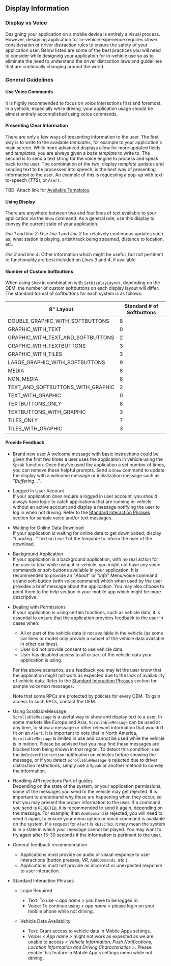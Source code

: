 ## Display Information

### Display vs Voice
Designing your application on a mobile device is entirely a visual process. However, designing application for in-vehicle experience requires closer consideration of driver distraction rules to ensure the safety of your application user. Below listed are some of the best practices you will need to consider while designing your application for in-vehicle use so as to eliminate the need to understand the driver distraction laws and guidelines that are continually changing around the world.

### General Guidelines  

#### Use Voice Commands  
 It is highly recommended to focus on voice interactions first and foremost. In a vehicle, especially while driving, your application usage should be almost entirely accomplished using voice commands.

#### Presenting Clear Information
 There are only a few ways of presenting information to the user. The first way is to write to the available _templates_, for example to your application's main screen. While more advanced displays allow for more updated fields and _templates_, you are always given a _base template_ to write to.
 The second is to send a text string for the voice engine to process and speak back to the user. The combination of the two, display _template_ updates and sending text to be processed into speech, is the best way of presenting information to the user. An example of this is requesting a pop-up with text-to-speech (_TTS_), or `Alert`.

TBD: Attach link for [Available Templates](#available-templates).

#### Using Display
There are anywhere between two and four lines of text available to your application via the `Show` command. As a general rule, use this display to convey the current state of your application.

_line 1_ and _line 2_: Use _line 1_ and _line 2_ for relatively continuous updates such as, what station is playing, artist/track being streamed, distance to location, etc.

_line 3_ and _line 4_: Other information which might be useful, but not pertinent to functionality are best included on _Lines 3_ and _4_, if available.

#### Number of Custom Softbuttons

When using `Show` in combination with `SetDisplayLayout`, depending on the OEM, the number of custom softbuttons on each display layout will differ. The standard format of softbuttons for each system is as follows:

8" Layout | Standard # of Softbuttons
-----------|-------------
DOUBLE_GRAPHIC_WITH_SOFTBUTTONS	| 8
GRAPHIC_WITH_TEXT |	0
GRAPHIC_WITH_TEXT_AND_SOFTBUTTONS |	2
GRAPHIC_WITH_TEXTBUTTONS	| 3
GRAPHIC_WITH_TILES |	3
LARGE_GRAPHIC_WITH_SOFTBUTTONS	| 9
MEDIA	| 8
NON_MEDIA	 | 8
TEXT_AND_SOFTBUTTONS_WITH_GRAPHIC	| 2
TEXT_WITH_GRAPHIC |	0
TEXTBUTTONS_ONLY	 | 8
TEXTBUTTONS_WITH_GRAPHIC	| 3
TILES_ONLY	| 7
TILES_WITH_GRAPHIC |	3











#### Provide Feedback

  * Brand new user
    A welcome message with basic instructions could be given the first few times a user uses the application in vehicle using the `Speak` function. Once they’ve used the application a set number of times, you can remove these helpful prompts.
    Send a `Show` command to update the display with a welcome message or initialization message such as “_Buffering…_”.

  * Logged In User Account  
    If your application does require a logged in user account, you should always have logic to catch applications that are running in-vehicle without an active account and display a message notifying the user to log in when not driving.
    Refer to the [Standard Interaction Phrases](#standard-interaction-phrases) section for sample voice and/or text messages.

  * Waiting for Online Data Download  
    If your application is waiting for online data to get downloaded, display "_Loading..._" text on _Line 1_ of the _template_ to inform the user of the download.

  * Background Application  
    If your application is a background application, with no real action for the user to take while using it in-vehicle, you might not have any voice commands or soft-buttons available in your application. It is recommended to provide an "_About_" or "_Info_" Menu/voice command or/and soft-button (with voice command) which when used by the user provides a brief message about the application. You may also choose to point them to the help section in your mobile app which might be more descriptive.

  * Dealing with Permissions  
    If your application is using certain functions, such as vehicle data, it is essential to ensure that the application provides feedback to the user in cases when:
      - All or part of the vehicle data is not available in the vehicle (as some car lines or model only provide a subset of the vehicle data available in other car lines).  
      - User did not provide consent to use vehicle data.
      - User has disabled access to all or part of the vehicle data your application is using.   

    For the above scenarios, as a feedback you may let the user know that the application might not work as expected due to the lack of availability of vehicle data. Refer to the [Standard Interaction Phrases](#standard-interaction-phrases) section for sample voice/text messages.

    Note that some RPCs are protected by policies for every OEM. To gain access to such RPCs, contact the OEM.     

  * Using ScrollableMessage  
    `ScrollableMessage` is a useful way to show and display text to a user. In some markets like Europe and Asia, `ScrollableMessage` can be used at any time, to show a message or other relevant information that wouldn’t fit on an `Alert`. It is important to note that in North America, `ScrollableMessage` is limited in use and cannot be used while the vehicle is in motion. Please be advised that you may find these messages are blocked from being shown in that region. To detect this condition, use the `OnDriverDistraction` notification on vehicles before showing the message, or if you detect `ScrollableMessage` is rejected due to driver distraction restrictions, simply use a `Speak` or another
    method to convey the information.

  * Handling API rejections  Part of guides  
    Depending on the state of the system, or your application permissions, some of the messages you send to the vehicle may get rejected. It is important to understand why these are happening when they occur, so that you may present the proper information to the user. If a command you send is `REJECTED`, it is recommended to send it again, depending on the message. For example, if an `AddCommand` is rejected, you will need to send it again, to ensure your menu option or voice command is available on the system. If a request for `Alert` is `REJECTED`, it may mean the system is in a state in which your message cannot be played. You may want to try again after 15-30 seconds if the information is pertinent to the user.

  * General feedback recommendation
    * Applications must provide an audio or visual response to user interactions (button presses, _VR_, `AddCommands`, etc.).
    * Applications must not provide an incorrect or unexpected response to user interaction.

  * Standard Interaction Phrases
    * Login Required
      - Text: To use _< app name >_ you have to be logged in.
      - Voice: To continue using _< app name >_ please login on your mobile phone while not driving.  

    * Vehicle Data Availability
      - Text: Grant access to vehicle data in Mobile Apps settings.
      - Voice: _< App name >_ might not work as expected as we are unable to access _< Vehicle Information, Push Notifications, Location Information and Driving Characteristics >_. Please enable this feature in Mobile App's settings menu while not driving.
